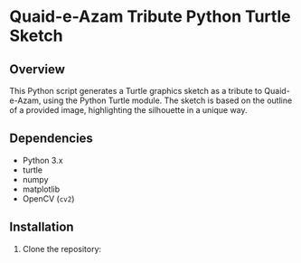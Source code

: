 # Quaid-e-Azam Tribute Python Turtle Sketch

## Overview

This Python script generates a Turtle graphics sketch as a tribute to Quaid-e-Azam, using the Python Turtle module. The sketch is based on the outline of a provided image, highlighting the silhouette in a unique way.

## Dependencies

- Python 3.x
- turtle
- numpy
- matplotlib
- OpenCV (`cv2`)

## Installation

1. Clone the repository:
